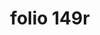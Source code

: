 ---
layout: edition
title: folio 149r
manuscript: Florence, Biblioteca Marucelliana, Carte Rajna XIX.15
sigla: R
iip: r149r.tif
milestone: 297
---